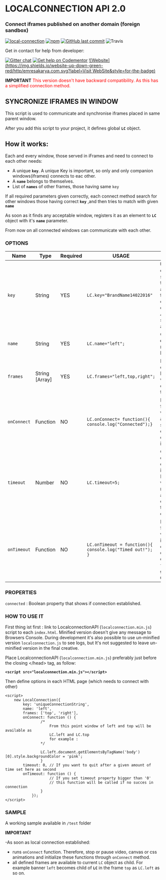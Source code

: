 # LOCALCONNECTION API 2.0


### Connect iframes published on another domain (foreign sandbox)



[![local-connection](https://img.shields.io/npm/v/local-connection.svg?style=for-the-badge)]()
[![npm](https://img.shields.io/npm/l/local-connection.svg?style=for-the-badge)]()
[![GitHub last commit](https://img.shields.io/github/last-commit/softberry/Local-Connection.svg?style=for-the-badge)]()
![Travis](https://img.shields.io/travis/softberry/Local-Connection.svg?style=for-the-badge)

Get in contact for help from developer:

[![Gitter chat](https://badges.gitter.im/gitterHQ/gitter.png)](https://gitter.im/Local-Connection/Lobby)
[![Get help on Codementor](https://cdn.codementor.io/badges/get_help_github.svg)](https://www.codementor.io/emresakarya?utm_source=github&utm_medium=button&utm_term=emresakarya&utm_campaign=github)
[![Website](https://img.shields.io/website-up-down-green-red/http/emresakarya.com.svg?label=Visit WebSite&style=for-the-badge)](http://www.emresakarya.com/local-connection/)



**IMPORTANT** <span style="color:red">This version doesn't have backward compatibility. As this has a simplified connection method.</span>
## SYNCRONIZE IFRAMES IN WINDOW

This script is used to communicate and synchronise iframes placed in same parent window.

After you add this script to your project, it defines global **`LC`** object.
## How it works:

Each and every window, those served in iFrames and need to connect to each other needs:

- A unique **`key`**. A unique Key is important, so only and only companion windows(iframes) connects to eac other.
- A **`name`** belongs to themselves.
- List of **`names`** of other frames, those having same `key`

If all required parameters given correctly, each connect method search for other windows those having correct **`key`** ,and then tries to match with given **`name`**

As soon as it finds any acceptable window, registers it as an element to **`LC`** object with it's **`name`** parameter.

From now on all connected windows can communicate with each other.

### OPTIONS
|Name|Type| Required|USAGE| Description |
|----|-----|---------|-----|-------|
|`key` | String | YES|`LC.key="BrandName14022016"`|**Unique** connection string. Set this value for all iframes that should communicate each other. Avoid using same key for all projects. |
|`name` | String | YES|`LC.name="left";`|Give a **different** name to each banner.|
|`frames` | String [Array] | YES|`LC.frames="left,top,right";`|Define name of all other banners that will be connected to.|
|`onConnect`|Function|NO|`LC.onConnect= function(){ console.log("Connected");}` |Define a function that will be called as soon as successfully connected to other iframes.|
|`timeout` | Number | NO|`LC.timeout=5;`| Quit trying to connect after defined time in seconds. Default is `0` which means no timeout and keeps continuously try to connect. |
|`onTimeout` | Function | NO|`LC.onTimeout = function(){ console.log("Timed out!"); }` | Define a function that will be called if timeout occurs. It will only be called if `timeout` is greater then `0`. |


### PROPERTIES
`connected` : Boolean property that shows if connection established.

### HOW TO USE IT

First thing ist first : link to LocalconnectionAPI (`localconnection.min.js`) script to each `index.html`. 
Minified version doesn't give any message to Browsers Console.
During development it's also possible to use un-minified version `localconnection.js`  to see logs, 
but  It's not suggested to leave un-minified version in the final creative.

Place LocalconnectionAPI (`localconnection.min.js`) preferably just before the closing &lt;/head&gt; tag, as follow:

**`<script src="localconnection.min.js"></script>`**

Then define options in each HTML page (which needs to connect with other) 

    <script>
        new LocalConnection({
            key: 'uniqueConnectionString',
            name: 'left',
            frames: ['top', 'right'],
            onConnect: function () {
                    /*
                        From this point window of left and top will be available as
                        LC.left and LC.top
                        for example :
                    */
                    
                    LC.left.document.getElementsByTagName('body')[0].style.backgroundColor = 'pink';
                    }
            timeout: 0, // If you want to quit after a given amount of time set here as second 
            onTimeout: function () {
                        // If you set timeout property bigger than '0'
                        // this function will be called if no succes in connection
                    }
                });
    </script>
### SAMPLE

A working sample available in `/test` folder

**IMPORTANT**

-As soon as local connection established: 
 - runs `onConnect` function. Therefore, stop or pause video, canvas or css animations and initialize these functions through `onConnect` method.
 - all defined frames are available to current `LC` object as child. For example banner `left` becomes child of **`LC`** in the frame `top` as `LC.left` as so on.



